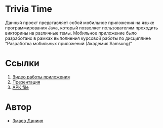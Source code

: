 # Trivia Time
Данный проект представляет собой мобильное приложения на языке программирования Java, который позволяет пользователям проходить викторины на различные темы. Мобильное приложение было разработано в рамках выполнения курсовой работы по дисциплине "Разработка мобильных приложений (Академия Samsung)"
# Ссылки
1. [Видео работы приложения]()
2. [Презентация]()
3. [APK file]()
# Автор
- [Змаев Даниил](https://github.com/dany0k)
